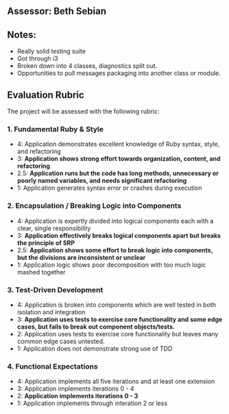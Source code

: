 ## Assessor: Beth Sebian

## Notes:
* Really solid testing suite
* Got through i3
* Broken down into 4 classes, diagnostics split out. 
* Opportunities to pull messages packaging into another class or module. 

## Evaluation Rubric

The project will be assessed with the following rubric:

### 1. Fundamental Ruby & Style

*   4: Application demonstrates excellent knowledge of Ruby syntax, style, and refactoring
*   3: **Application shows strong effort towards organization, content, and refactoring**
*   2.5: **Application runs but the code has long methods, unnecessary or poorly named variables, and needs significant refactoring**
*   1: Application generates syntax error or crashes during execution

### 2. Encapsulation / Breaking Logic into Components

*   4: Application is expertly divided into logical components each with a clear, single responsibility
*   3: **Application effectively breaks logical components apart but breaks the principle of SRP**
*   2.5: **Application shows some effort to break logic into components, but the divisions are inconsistent or unclear**
*   1: Application logic shows poor decomposition with too much logic mashed together

### 3. Test-Driven Development

*   4: Application is broken into components which are well tested in both isolation and integration
*   3: **Application uses tests to exercise core functionality and some edge cases, but fails to break out component objects/tests.**
*   2: Application uses tests to exercise core functionality but leaves many common edge cases untested.
*   1: Application does not demonstrate strong use of TDD

### 4. Functional Expectations

*   4: Application implements all five iterations and at least one extension
*   3: Application implements iterations 0 - 4
*   2: **Application implements iterations 0 - 3**
*   1: Application implements through interation 2 or less
